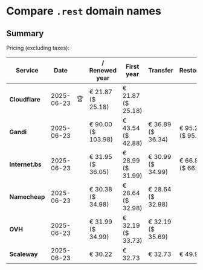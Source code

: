 # Compare `.rest` domain names

## Summary

Pricing (excluding taxes):

| Service | Date |  | / Renewed year | First year | Transfer | Restoration |
|--|--|--|--|--|--|--|
| **Cloudflare** | 2025-06-23 | 🏆 | € 21.87<br>($ 25.18) | € 21.87<br>($ 25.18) |  |  |
| **Gandi** | 2025-06-23 |  | € 90.00<br>($ 103.98) | € 43.54<br>($ 42.88) | € 36.89<br>($ 36.34) | € 95.21<br>($ 95.03) |
| **Internet.bs** | 2025-06-23 |  | € 31.95<br>($ 36.05) | € 28.99<br>($ 31.99) | € 30.99<br>($ 34.99) | € 66.89<br>($ 66.09) |
| **Namecheap** | 2025-06-23 |  | € 30.38<br>($ 34.98) | € 28.64<br>($ 32.98) | € 28.64<br>($ 32.98) |  |
| **OVH** | 2025-06-23 |  | € 31.99<br>($ 34.99) | € 32.19<br>($ 33.73) | € 32.19<br>($ 35.69) |  |
| **Scaleway** | 2025-06-23 |  | € 30.22 | € 32.73 | € 32.73 | € 49.99 |
